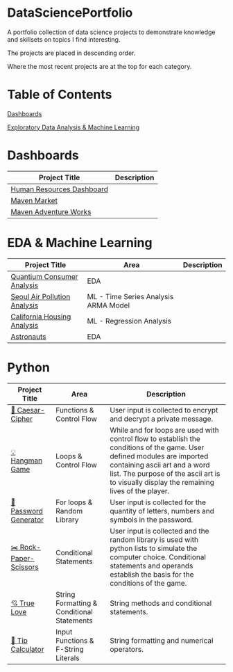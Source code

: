 # DataSciencePortfolio
A portfolio collection of data science projects to demonstrate knowledge and skillsets on topics I find interesting. 

The projects are placed in descending order. 


Where the most recent projects are at the top for each category. 

# Table of Contents
[Dashboards](#Dashboards)


[Exploratory Data Analysis & Machine Learning](#Exploratory-Data-Analysis-&-Machine-Learning)


# Dashboards

Project Title | Description 
--- | --- 
[Human Resources Dashboard](https://github.com/frantzalexander/Dashboard-HR) | 
[Maven Market](https://github.com/frantzalexander/Dashboard-Maven-Markets) |
[Maven Adventure Works](https://github.com/frantzalexander/Dashboard-Adventureworks) |
 


# EDA & Machine Learning

Project Title | Area | Description
--- | --- | ---
[Quantium Consumer Analysis](https://github.com/frantzalexander/Internship-Quantium) | EDA | 
[Seoul Air Pollution Analysis](https://github.com/frantzalexander/Seoul-Air-Analysis) | ML - Time Series Analysis ARMA Model | 
[California Housing Analysis](https://github.com/frantzalexander/California-Housing-Repo) | ML - Regression Analysis
[Astronauts](https://github.com/frantzalexander/Astronauts)| EDA | 





# Python
Project Title | Area | Description
--- | --- | ---
[🧮 Caesar-Cipher](https://github.com/frantzalexander/Caesar-Cipher) | Functions & Control Flow | User input is collected to encrypt and decrypt a private message. 
[💡 Hangman Game ](https://github.com/frantzalexander/hangman) | Loops & Control Flow |  While and for loops are used with control flow to establish the conditions of the game. User defined modules are imported containing ascii art and a word list. The purpose of the ascii art is to visually display the remaining lives of the player.
[🔑 Password Generator](https://github.com/frantzalexander/Passgenerator) | For loops & Random Library | User input is collected for the quantity of letters, numbers and symbols in the password. 
[✂️ Rock-Paper-Scissors ](https://github.com/frantzalexander/Rock-Paper-Scissors) | Conditional Statements | User input is collected and the random library is used with python lists to simulate the computer choice. Conditional statements and operands establish the basis for the conditions of the game.  
[💘 True Love](https://github.com/frantzalexander/TrueLove/tree/main) | String Formatting & Conditional Statements | String methods and conditional statements.
[🧮 Tip Calculator](https://github.com/frantzalexander/TipCalculator/tree/main) | Input Functions & F-String Literals  | String formatting and numerical operators.
